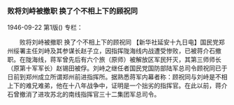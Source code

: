 ### 败将刘峙被撤职  换了个不相上下的顾祝同

1946-09-22
第1版()
专栏：

　　败将刘峙被撤职
    换了个不相上下的顾祝同
    【新华社延安十九日电】国民党郑州绥署主任刘峙及其参谋长赵子立，因指挥陇海线内战遭受惨败，已被蒋介石撤职。在陇海线，蒋军曾先后有六个旅（原师）被解放区军民歼灭，其第三师师长（原第十军军长）赵锡田被俘。刘峙之继任者国民党国防部陆军总司令顾祝同已于日前到郑州成立所谓郑州前进指挥所。据熟悉蒋军内幕者称：顾祝同与刘峙是不相上下的难兄难弟，他在十八年战争中，证明是一个拙劣的指挥官。在此以前，蒋介石曾撤消了进攻苏北的南线指挥官三十二集团军总司令。
